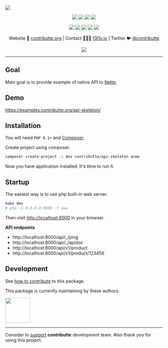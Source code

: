 ![](https://heatbadger.now.sh/github/readme/contributte/api-skeleton/)

<p align=center>
  <a href="https://github.com/contributte/api-skeleton/actions"><img src="https://badgen.net/github/checks/contributte/api-skeleton/master"></a>
  <a href="https://coveralls.io/r/contributte/api-skeleton"><img src="https://badgen.net/coveralls/c/github/contributte/api-skeleton"></a>
  <a href="https://packagist.org/packages/contributte/api-skeleton"><img src="https://badgen.net/packagist/dm/contributte/api-skeleton"></a>
  <a href="https://packagist.org/packages/contributte/api-skeleton"><img src="https://badgen.net/packagist/v/contributte/api-skeleton"></a>
</p>
<p align=center>
  <a href="https://packagist.org/packages/contributte/api-skeleton"><img src="https://badgen.net/packagist/php/contributte/api-skeleton"></a>
  <a href="https://github.com/contributte/api-skeleton"><img src="https://badgen.net/github/license/contributte/api-skeleton"></a>
  <a href="https://bit.ly/ctteg"><img src="https://badgen.net/badge/support/gitter/cyan"></a>
  <a href="https://bit.ly/cttfo"><img src="https://badgen.net/badge/support/forum/yellow"></a>
  <a href="https://contributte.org/partners.html"><img src="https://badgen.net/badge/sponsor/donations/F96854"></a>
</p>

<p align=center>
Website 🚀 <a href="https://contributte.org">contributte.org</a> | Contact 👨🏻‍💻 <a href="https://f3l1x.io">f3l1x.io</a> | Twitter 🐦 <a href="https://twitter.com/contributte">@contributte</a>
</p>

<p align=center>
	<img src="https://api.microlink.io?url=https%3A%2F%2Fexamples.contributte.org%2Fapi-skeleton%2F&overlay.browser=light&screenshot=true&meta=false&embed=screenshot.url"></img>
</p>

-----

## Goal

Main goal is to provide example of native API to [Nette](https://nette.org).

## Demo

https://examples.contributte.org/api-skeleton/

## Installation

You will need `PHP 8.1+` and [Composer](https://getcomposer.org/).

Create project using composer.

```bash
composer create-project -s dev contributte/api-skeleton acme
```

Now you have application installed. It's time to run it.

## Startup

The easiest way is to use php built-in web server.

```bash
make dev
# php -S 0.0.0.0:8000 -t www
```

Then visit [http://localhost:8000](http://localhost:8000) in your browser.

**API endpoints**

- http://localhost:8000/api/_/ping
- http://localhost:8000/api/_/apidoc
- http://localhost:8000/api/v1/product
- http://localhost:8000/api/v1/product/123456

## Development

See [how to contribute](https://contributte.org/contributing.html) to this package.

This package is currently maintaining by these authors.

<a href="https://github.com/f3l1x">
    <img width="80" height="80" src="https://avatars2.githubusercontent.com/u/538058?v=3&s=80">
</a>

-----

Consider to [support](https://contributte.org/partners.html) **contributte** development team. Also thank you for using this project.
